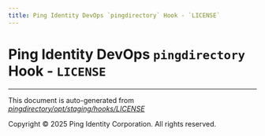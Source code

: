 ```yaml
---
title: Ping Identity DevOps `pingdirectory` Hook - `LICENSE`
---
```


# Ping Identity DevOps `pingdirectory` Hook - `LICENSE`

---
This document is auto-generated from _[pingdirectory/opt/staging/hooks/LICENSE](https://github.com/pingidentity/pingidentity-docker-builds/blob/master/pingdirectory/opt/staging/hooks/LICENSE)_

Copyright © 2025 Ping Identity Corporation. All rights reserved.
